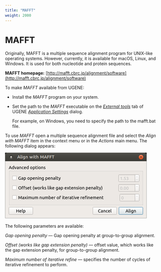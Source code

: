 ```yaml
---
title: "MAFFT"
weight: 2000
---
```



# MAFFT

Originally, MAFFT is a multiple sequence alignment program for UNIX-like operating systems. However, currently, it is available for macOS, Linux, and Windows. It is used for both nucleotide and protein sequences.

**MAFFT homepage:** [http://mafft.cbrc.jp/alignment/software](http://mafft.cbrc.jp/alignment/software)

To make _MAFFT_ available from UGENE:

*   Install the _MAFFT_ program on your system.

*   Set the path to the _MAFFT_ executable on the [_External tools_](external-tools.md) tab of UGENE _[Application Settings](ugene-application-settings.md)_ dialog.

    For example, on Windows, you need to specify the path to the mafft.bat file.


To use _MAFFT_ open a multiple sequence alignment file and select the _Align with MAFFT_ item in the context menu or in the _Actions_ main menu. The following dialog appears:


![](/images/19759722/19894620.bmp)

The following parameters are available:

_Gap opening penalty_ — Gap opening penalty at group-to-group alignment.

_Offset (works like gap extension penalty)_ — offset value, which works like the gap extension penalty, for group-to-group alignment.

_Maximum number of iterative refine_ — specifies the number of cycles of iterative refinement to perform.
